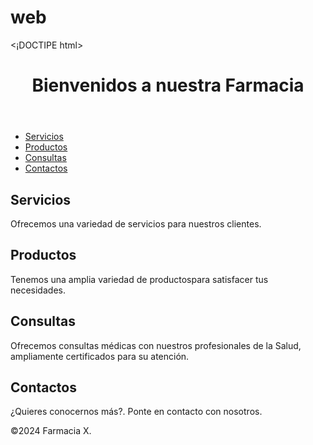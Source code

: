 # web
<¡DOCTIPE html>
<html>
<head>
 <b><title>Farmacia "X"</title></b>
</head>
<body>
<header>
<h1>Bienvenidos a nuestra Farmacia</h1>
</header>
<nav>
  <ul>
    <li><a href="#servicios">Servicios</a></li>
    <li><a href="#productos">Productos</a></li>
    <li><a href="#consultas">Consultas</a></li>
    <li><a href="#contactos">Contactos</a></li>
  </ul>
</nav>
  <main>
    <section id="servicios">
      <h2>Servicios</h2>
    <p>Ofrecemos una variedad de servicios para nuestros clientes.</p>
    </section>
    <section id="productos">
      <h2>Productos</h2>
    <p>Tenemos una amplia variedad de productospara satisfacer tus necesidades.</p>
    </section>
    <section id="consultas">
      <h2>Consultas</h2>
    <p>Ofrecemos consultas médicas con nuestros profesionales de la Salud, ampliamente certificados para su atención.</p>
    </section>
    <section id="contactos">
      <h2>Contactos</h2>
    <p>¿Quieres conocernos más?. Ponte en contacto con nosotros.</p>
    </section>
    </main>
  <footer>
    <p>&copy;2024 Farmacia X.</p>
  </footer>
</body>
</html>
